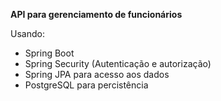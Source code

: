 <b>API para gerenciamento de funcionários</b>

Usando:

<ul>
  <li>Spring Boot</li>
  <li>Spring Security (Autenticação e autorização)</li>
  <li>Spring JPA para acesso aos dados</li>
  <li>PostgreSQL para percistência</li>
</ul>
